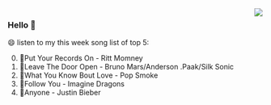 <img align="right"  src="https://github-readme-stats.vercel.app/api/top-langs/?username=kvnZero" />

### Hello 👋

😄 listen to my this week song list of top 5:

0. 🌈Put Your Records On - Ritt Momney
1. 🌈Leave The Door Open - Bruno Mars/Anderson .Paak/Silk Sonic
2. 🌈What You Know Bout Love - Pop Smoke
3. 🌈Follow You - Imagine Dragons
4. 🌈Anyone - Justin Bieber

